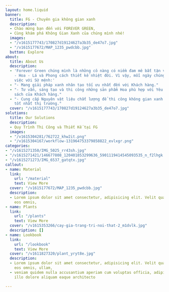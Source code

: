 ```yaml
---
layout: home.liquid
banner:
  title: FG - Chuyên gia không gian xanh
  description:
  - Chào mừng bạn đến với FOREVER GREEN,
  - Cùng khám phá Không Gian Xanh của chúng mình nhé!
  images:
  - "/v1615177743/170827d19124627a3b35_de47o7.jpg"
  - "/v1615177672/MAP_1235_pwdcbb.jpg"
  button: Explore
about:
  title: About Us
  description:
  - 'Forever Green chúng mình là những cô nàng có niềm đam mê bất tận với Cỏ - Cây
    - Hoa - Lá và Phong cách thiết kế nhiệt đới. Vì vậy, mỗi ngày chúng mình đều làm
    việc với Sứ mệnh:'
  - "- Mang giải pháp xanh nhân tạo tối ưu nhất đến với Khách hàng."
  - "- Tư vấn, sáng tạo và thi công những sản phẩm Hoa phù hợp với Yêu cầu & Ngân
    sách của Khách hàng."
  - "- Cung cấp Nguyên vật liệu chất lượng để thi công không gian xanh với giá thành
    tốt nhất thị trường."
  cover: "/v1615177743/170827d19124627a3b35_de47o7.jpg"
solutions:
  title: Our Solutions
  description:
  - Quy Trình Thi Công và Thiết Kế tại FG
  images:
  - "/v1615304281/762722_khw2it.png"
  - "/v1615304167/workflow-131964753379858822_evlxgr.png"
categories:
- "/v1615271350/IMG_5025_rr43sh.jpg"
- "/v1615271421/146677808_120401853299636_5901119414545093535_n_f2lhgk.jpg"
- "/v1615271273/IMG_6537_gatqtx.jpg"
callout:
- name: Material
  link:
    url: "/material"
    text: View More
  cover: "/v1615177672/MAP_1235_pwdcbb.jpg"
  description:
  - Lorem ipsum dolor sit amet consectetur, adipisicing elit. Velit quaerat blanditiis
    eos omnis,
- name: Plants
  link:
    url: "/plants"
    text: View More
  cover: "/v1615353266/cay-gia-trang-tri-noi-that-2_m1dvlk.jpg"
  description: []
- name: Lookbook
  link:
    url: "/lookbook"
    text: View More
  cover: "/v1611827320/plant_yryt8e.jpg"
  description:
  - Lorem ipsum dolor sit amet consectetur, adipisicing elit. Velit quaerat blanditiis
    eos omnis, ullam,
  - veniam quidem nulla accusantium aperiam cum voluptas officia, adipisci nobis nisi
    illo dolore aliquam eaque architecto

---
```

